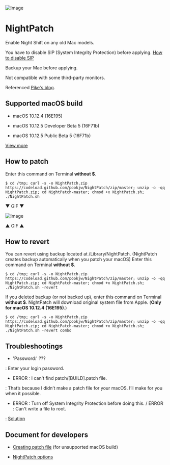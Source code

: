 ![Image](https://farm5.staticflickr.com/4190/34470110995_dd069e64ce_o.png)

# NightPatch

Enable Night Shift on any old Mac models.

You have to disable SIP (System Integrity Protection) before applying. [How to disable SIP](http://apple.stackexchange.com/a/209530)

Backup your Mac before applying.

Not compatible with some third-party monitors.

Referenced [Pike's blog](https://pikeralpha.wordpress.com/2017/01/30/4398/).

## Supported macOS build

- macOS 10.12.4 (16E195)

- macOS 10.12.5 Developer Beta 5 (16F71b)

- macOS 10.12.5 Public Beta 5 (16F71b)

[View more](macOS_list.md)

## How to patch

Enter this command on Terminal **without $**.

`$ cd /tmp; curl -s -o NightPatch.zip https://codeload.github.com/pookjw/NightPatch/zip/master; unzip -o -qq NightPatch.zip; cd NightPatch-master; chmod +x NightPatch.sh; ./NightPatch.sh`

▼ GIF ▼

![Image](https://raw.githubusercontent.com/pookjw/gif/master/Image2.gif)

▲ GIF ▲

## How to revert

You can revert using backup located at /Library/NightPatch. (NightPatch creates backup automatically when you patch your macOS) Enter this command on Terminal **without $**.

`$ cd /tmp; curl -s -o NightPatch.zip https://codeload.github.com/pookjw/NightPatch/zip/master; unzip -o -qq NightPatch.zip; cd NightPatch-master; chmod +x NightPatch.sh; ./NightPatch.sh -revert`

If you deleted backup (or not backed up), enter this command on Terminal **without $**. NightPatch will download original system file from Apple. (**Only for macOS 10.12.4 (16E195)**.)

`$ cd /tmp; curl -s -o NightPatch.zip https://codeload.github.com/pookjw/NightPatch/zip/master; unzip -o -qq NightPatch.zip; cd NightPatch-master; chmod +x NightPatch.sh; ./NightPatch.sh -revert combo`

## Troubleshootings

- 'Password:' ???

: Enter your login password.

- ERROR : I can't find patch/[BUILD].patch file.

: That’s because I didn’t make a patch file for your macOS. I’ll make for you when it possible.

- ERROR : Turn off System Integrity Protection before doing this. / ERROR : Can't write a file to root.

: [Solution](http://apple.stackexchange.com/a/209530)

## Document for developers

- [Creating patch file](https://github.com/pookjw/NightPatch/wiki/Creating-patch-file) (for unsupported macOS build)

- [NightPatch options](https://github.com/pookjw/NightPatch/wiki/NightPatch-options)
